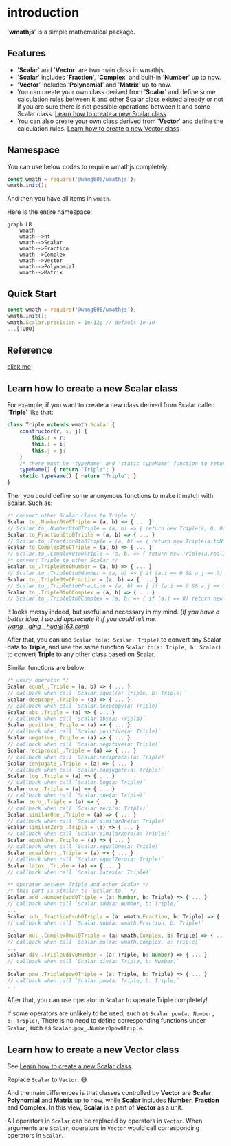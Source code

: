 # introduction
'**wmathjs**' is a simple mathematical package. 



## Features

- '**Scalar**' and '**Vector**' are two main class in wmathjs. 
- '**Scalar**' includes '**Fraction**', '**Complex**' and built-in '**Number**' up to now. 
- '**Vector**' includes '**Polynomial**' and '**Matrix**' up to now. 
- You can create your own class derived from '**Scalar**' and define some calculation rules between it and other Scalar class existed already or not if you are sure there is not possible operations between it and some Scalar class. [Learn how to create a new Scalar class](#Learn_how_to_create_a_new_Scalar_class)
- You can also create your own class derived from '**Vector**' and define the calculation rules. [Learn how to create a new Vector class](#Learn_how_to_create_a_new_Vector_class)



## Namespace

You can use below codes to require wmathjs completely. 

```javascript
const wmath = require('@wang606/wmathjs'); 
wmath.init(); 
```

And then you have all items in `wmath`. 

Here is the entire namespace:

```mermaid
graph LR
	wmath
	wmath-->nt
	wmath-->Scalar
	wmath-->Fraction
	wmath-->Complex
	wmath-->Vector
	wmath-->Polynomial
	wmath-->Matrix
```



## Quick Start

```js
const wmath = require('@wang606/wmathjs'); 
wmath.init(); 
wmath.Scalar.precision = 1e-12; // default 1e-10
...[TODO]
```



## Reference

[click me](./REFERENCE.md)



## <span id="Learn_how_to_create_a_new_Scalar_class">Learn how to create a new Scalar class</span>

For example, if you want to create a new class derived from Scalar called '**Triple**' like that:

```js
class Triple extends wmath.Scalar {
    constructor(r, i, j) {
        this.r = r; 
        this.i = i; 
        this.j = j; 
    }
    /* there must be 'typeName' and 'static typeName' function to return the class name correctly. */
    typeName() { return "Triple"; }
    static typeName() { return "Triple"; }
}
```

Then you could define some anonymous functions to make it match with Scalar. Such as:

```js
/* convert other Scalar class to Triple */
Scalar.to_.Number0to0Triple = (a, b) => { ... }
// Scalar.to_.Number0to0Triple = (a, b) => { return new Triple(a, 0, 0); }
Scalar.to_Fraction0to0Triple = (a, b) => { ... }
// Scalar.to_.Fraction0to0Triple = (a, b) => { return new Triple(a.toNumber(), 0, 0)}
Scalar.to_Complex0to0Triple = (a, b) => { ... }
// Scalar.to_.Complex0to0Triple = (a, b) => { return new Triple(a.real, a.imag, 0); }
/* convert Triple to other Scalar */
Scalar.to_.Triple0to0Number = (a, b) => { ... }
// Scalar.to_.Triple0to0Number = (a, b) => { if (a.i == 0 && a.j == 0) return a.r; else throw "can't convert Triple to Number !"; }
Scalar.to_.Triple0to0Fraction = (a, b) => { ... }
// Scalar.to_.Triple0to0Fraction = (a, b) => { if (a.i == 0 && a.j == 0) return new wmath.Fraction(a.r); else throw "can't convert Triple to Fraction !"; }
Scalar.to_.Triple0to0Complex = (a, b) => { ... }
// Scalar.to_.Triple0to0Complex = (a, b) => { if (a.j == 0) return new wmath.Complex(a.r, a.i); else throw "can't convert Triple to Complex !"; }
```

It looks messy indeed, but useful and necessary in my mind. (*If you have a better idea, I would appreciate it if you could tell me. wang__qing__hua@163.com*)

After that, you can use `Scalar.to(a: Scalar, Triple)` to convert any Scalar data to **Triple**, and use the same function `Scalar.to(a: Triple, b: Scalar)` to convert **Triple** to any other class based on Scalar. 

Similar functions are below:

```js
/* unary operator */
Scalar.equal_.Triple = (a, b) => { ... }
// callback when call `Scalar.equal(a: Triple, b: Triple)`
Scalar.deepcopy_.Triple = (a) => { ... }
// callback when call `Scalar.deepcopy(a: Triple)`
Scalar.abs_.Triple = (a) => { ... }
// callback when call `Scalar.abs(a: Triple)`
Scalar.positive_.Triple = (a) => { ... }
// callback when call `Scalar.positive(a: Triple)`
Scalar.negative_.Triple = (a) => { ... }
// callback when call `Scalar.negative(a: Triple)`
Scalar.reciprocal_.Triple = (a) => { ... }
// callback when call `Scalar.reciprocal(a: Triple)`
Scalar.conjugate_.Triple = (a) => { ... }
// callback when call `Scalar.conjugate(a: Triple)`
Scalar.log_.Triple = (a) => { ... }
// callback when call `Scalar.log(a: Triple)`
Scalar.one_.Triple = (a) => { ... }
// callback when call `Scalar.one(a: Triple)`
Scalar.zero_.Triple = (a) => { ... }
// callback when call `Scalar.zero(a: Triple)`
Scalar.similarOne_.Triple = (a) => { ... }
// callback when call `Scalar.similarOne(a: Triple)`
Scalar.similarZero_.Triple = (a) => { ... }
// callback when call `Scalar.similarZero(a: Triple)`
Scalar.equalOne_.Triple = (a) => { ... }
// callback when call `Scalar.equalOne(a: Triple)`
Scalar.equalZero_.Triple = (a) => { ... }
// callback when call `Scalar.equalZero(a: Triple)`
Scalar.latex_.Triple = (a) => { ... }
// callback when call `Scalar.latex(a: Triple)`

/* operator between Triple and other Scalar */
/* this part is similar to `Scalar.to_` */
Scalar.add_.Number0add0Triple = (a: Number, b: Triple) => { ... }
// callback when call `Scalar.add(a: Number, b: Triple)`
...
Scalar.sub_.Fraction0sub0Triple = (a: wmath.Fraction, b: Triple) => { ... }
// callback when call `Scalar.sub(a: wmath.Fraction, b: Triple)`
...
Scalar.mul_.Complex0mul0Triple = (a: wmath.Complex, b: Triple) => { ... }
// callback when call `Scalar.mul(a: wmath.Complex, b: Triple)`
...
Scalar.div_.Triple0div0Number = (a: Triple, b: Number) => { ... }
// callback when call `Scalar.div(a: Triple, b: Number)`
...
Scalar.pow_.Triple0pow0Triple = (a: Triple, b: Triple) => { ... }
// callback when call `Scalar.pow(a: Triple, b: Triple)`
...
```

After that, you can use operator in `Scalar` to operate Triple completely!

If some operators are unlikely to be used, such as `Scalar.pow(a: Number, b: Triple)`, There is no need to define corresponding functions under `Scalar`, such as `Scalar.pow_.Number0pow0Triple`. 

## <span id="Learn_how_to_create_a_new_Vector_class">Learn how to create a new Vector class</span>

See [Learn how to create a new Scalar class](Learn_how_to_create_a_new_Scalar_class). 

Replace `Scalar` to `Vector`. :sweat_smile:

And the main differences is that classes controlled by **Vector** are **Scalar**, **Polynomial** and **Matrix** up to now, while **Scalar** includes **Number**, **Fraction** and **Complex**. In this view, **Scalar** is a part of **Vector** as a unit. 

All operators in `Scalar` can be replaced by operators in `Vector`. When arguments are `Scalar`, operators in `Vector` would call corresponding operators in `Scalar`. 